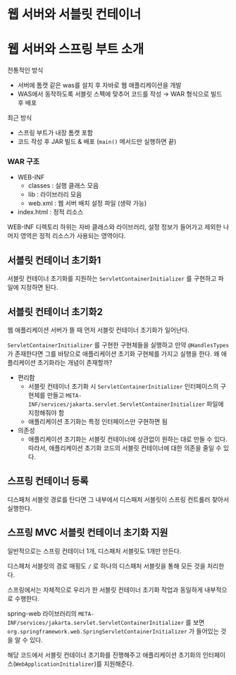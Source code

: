 # 웹 서버와 서블릿 컨테이너

# 웹 서버와 스프링 부트 소개

전통적인 방식

- 서버에 톰캣 같은 was를 설치 후 자바로 웹 애플리케이션을 개발
- WAS에서 동작하도록 서블릿 스펙에 맞추어 코드를 작성 → WAR 형식으로 빌드 후 배포

최근 방식

- 스프링 부트가 내장 톰캣 포함
- 코드 작성 후 JAR 빌드 & 배포 (`main()` 메서드만 실행하면 끝)

### WAR 구조

- WEB-INF
  - classes : 실행 클래스 모음
  - lib : 라이브러리 모음
  - web.xml : 웹 서버 배치 설정 파일 (생략 가능)
- index.html : 정적 리소스

WEB-INF 디렉토리 하위는 자바 클래스와 라이브러리, 설정 정보가 들어가고 제외한 나머지 영역은 정적 리소스가 사용되는 영역이다.

## 서블릿 컨테이너 초기화1

서블릿 컨테이너 초기화를 지원하는 `ServletContainerInitializer` 를 구현하고 파일에 지정하면 된다.

## 서블릿 컨테이너 초기화2

웹 애플리케이션 서버가 뜰 때 먼저 서블릿 컨테이너 초기화가 일어난다.

`ServletContainerInitializer` 를 구현한 구현체들을 실행하고 만약 `@HandlesTypes` 가 존재한다면 그를 바탕으로 애플리케이션 초기화 구현체를 가지고 실행을 한다.
왜 애플리케이션 초기화라는 개념이 존재할까?

- 편리함
  - 서블릿 컨테이너 초기화 시 `ServletContainerInitializer` 인터페이스의 구현체를 만들고 `META-INF/services/jakarta.servlet.ServletContainerInitializer` 파일에 지정해줘야 함
  - 애플리케이션 초기화는 특정 인터페이스만 구현하면 됨
- 의존성
  - 애플리케이션 초기화는 서블릿 컨테이너에 상관없이 원하는 대로 만들 수 있다. 따라서, 애플리케이션 초기화 코드의 서블릿 컨테이너에 대한 의존을 줄일 수 있다.

## 스프링 컨테이너 등록

디스패처 서블릿 경로를 탄다면 그 내부에서 디스패처 서블릿이 스프링 컨트롤러 찾아서 실행한다.

## 스프링 MVC 서블릿 컨테이너 초기화 지원

일반적으로는 스프링 컨테이너 1개, 디스패처 서블릿도 1개만 만든다.

디스패처 서블릿의 경로 매핑도 `/` 로 하나의 디스패처 서블릿을 통해 모든 것을 처리한다.

스프링에서는 자체적으로 우리가 한 서블릿 컨테이너 초기화 작업과 동일하게 내부적으로 수행한다.

spring-web 라이브러리의 `META-INF/services/jakarta.servlet.ServletContainerInitializer` 를 보면 `org.springframework.web.SpringServletContainerInitializer` 가 들어있는 것을 알 수 있다.

해당 코드에서 서블릿 컨테이너 초기화를 진행해주고 애플리케이션 초기화의 인터페이스(`WebApplicationInitializer`)를 지원해준다.
